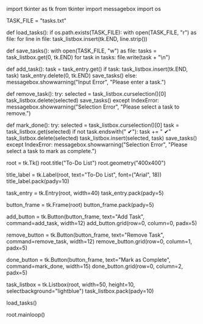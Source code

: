 import tkinter as tk
from tkinter import messagebox
import os

TASK_FILE = "tasks.txt"

def load_tasks():
    if os.path.exists(TASK_FILE):
        with open(TASK_FILE, "r") as file:
            for line in file:
                task_listbox.insert(tk.END, line.strip())

def save_tasks():
    with open(TASK_FILE, "w") as file:
        tasks = task_listbox.get(0, tk.END)
        for task in tasks:
            file.write(task + "\n")

def add_task():
    task = task_entry.get()
    if task:
        task_listbox.insert(tk.END, task)
        task_entry.delete(0, tk.END)
        save_tasks()
    else:
        messagebox.showwarning("Input Error", "Please enter a task.")
        
def remove_task():
    try:
        selected = task_listbox.curselection()[0]
        task_listbox.delete(selected)
        save_tasks()
    except IndexError:
        messagebox.showwarning("Selection Error", "Please select a task to remove.")

def mark_done():
    try:
        selected = task_listbox.curselection()[0]
        task = task_listbox.get(selected)
        if not task.endswith(" ✔"):
            task += " ✔"
            task_listbox.delete(selected)
            task_listbox.insert(selected, task)
            save_tasks()
    except IndexError:
        messagebox.showwarning("Selection Error", "Please select a task to mark as complete.")

root = tk.Tk()
root.title("To-Do List")
root.geometry("400x400")

title_label = tk.Label(root, text="To-Do List", font=("Arial", 18))
title_label.pack(pady=10)

task_entry = tk.Entry(root, width=40)
task_entry.pack(pady=5)

button_frame = tk.Frame(root)
button_frame.pack(pady=5)

add_button = tk.Button(button_frame, text="Add Task", command=add_task, width=12)
add_button.grid(row=0, column=0, padx=5)

remove_button = tk.Button(button_frame, text="Remove Task", command=remove_task, width=12)
remove_button.grid(row=0, column=1, padx=5)

done_button = tk.Button(button_frame, text="Mark as Complete", command=mark_done, width=15)
done_button.grid(row=0, column=2, padx=5)

task_listbox = tk.Listbox(root, width=50, height=10, selectbackground="lightblue")
task_listbox.pack(pady=10)

load_tasks()

root.mainloop()

